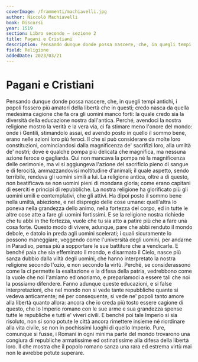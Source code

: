 ```yaml
---
coverImage: /frammenti/machiavelli.jpg
author: Niccolò Machiavelli 
book: Discorsi
year: 1519
section: Libro secondo — sezione 2
title: Pagani e Cristiani
description: Pensando dunque donde possa nascere, che, in quegli tempi antichi, i popoli fossero più amatori della libertà che in questi; credo nasca da quella medesima cagione che fa ora gli uomini manco forti
field: Religione
addedDate: 2023/03/21
---
```


# Pagani e Cristiani

Pensando dunque donde possa nascere, che, in quegli tempi antichi, i popoli fossero più amatori della libertà che in questi; credo nasca da quella medesima cagione che fa ora gli uomini manco forti: la quale credo sia la diversità della educazione nostra dall'antica. Perché, avendoci la nostra religione mostro la verità e la vera via, ci fa stimare meno l'onore del mondo: onde i Gentili, stimandolo assai, ed avendo posto in quello il sommo bene, erano nelle azioni loro più feroci. Il che si può considerare da molte loro constituzioni, cominciandosi dalla magnificenza de' sacrifizi loro, alla umiltà de' nostri; dove è qualche pompa più delicata che magnifica, ma nessuna azione feroce o gagliarda. Qui non mancava la pompa né la magnificenza delle cerimonie, ma vi si aggiungeva l'azione del sacrificio pieno di sangue e di ferocità, ammazzandovisi moltitudine d'animali; il quale aspetto, sendo terribile, rendeva gli uomini simili a lui. La religione antica, oltre a di questo, non beatificava se non uomini pieni di mondana gloria; come erano capitani di eserciti e principi di repubbliche. La nostra religione ha glorificato più gli uomini umili e contemplativi, che gli attivi. Ha dipoi posto il sommo bene nella umiltà, abiezione, e nel dispregio delle cose umane: quell'altra lo poneva nella grandezza dello animo, nella fortezza del corpo, ed in tutte le altre cose atte a fare gli uomini fortissimi. E se la religione nostra richiede che tu abbi in the fortezza, vuole che tu sia atto a patire più che a fare una cosa forte. Questo modo di vivere, adunque, pare che abbi renduto il mondo debole, e datolo in preda agli uomini scelerati; i quali sicuramente lo possono maneggiare, veggendo come l'università degli uomini, per andarne in Paradiso, pensa più a sopportare le sue battiture che a vendicarle. E benché paia che sia effeminato il mondo, e disarmato il Cielo, nasce più sanza dubbio dalla viltà degli uomini, che hanno interpretato la nostra religione secondo l'ozio, e non secondo la virtù. Perché, se considerassono come la ci permette la esaltazione e la difesa della patria, vedrebbono come la vuole che noi l'amiamo ed onoriamo, e prepariamoci a essere tali che noi la possiamo difendere. Fanno adunque queste educazioni, e si false interpretazioni, che nel mondo non si vede tante repubbliche quante si vedeva anticamente; né per consequente, si vede ne' popoli tanto amore alla libertà quanto allora: ancora che io creda più tosto essere cagione di questo, che lo Imperio romano con le sue arme e sua grandezza spense tutte le republiche e tutti e' viveri civili. E benché poi tale Imperio si sia risoluto, non si sono potute le città ancora rimettere insieme né riordinare alla vita civile, se non in pochissimi luoghi di quello Imperio. Pure, comunque si fusse, i Romani in ogni minima parte del mondo trovarono una congiura di republiche armatissime ed ostinatissime alla difesa della libertà loro. Il che mostra che il popolo romano sanza una rara ed estrema virtù mai non le avrebbe potute superare. 
